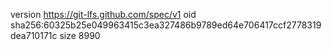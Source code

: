 version https://git-lfs.github.com/spec/v1
oid sha256:60325b25e049963415c3ea327486b9789ed64e706417ccf2778319dea710171c
size 8990
